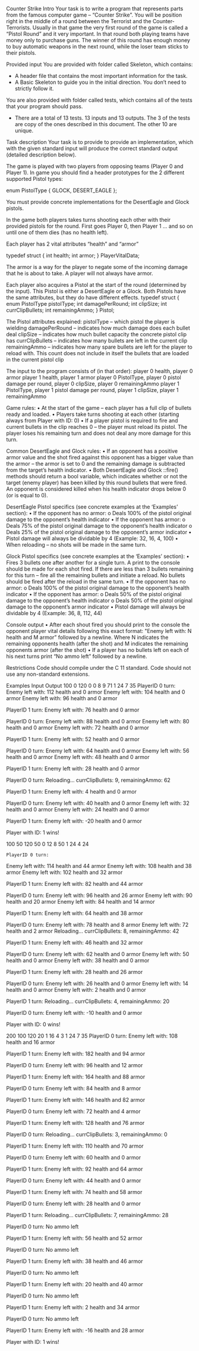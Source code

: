 Counter Strike
Intro
Your task is to write a program that represents parts from the famous computer game – “Counter Strike”.
You will be position right in the middle of a round between the Terrorist and the Counter-Terrorists.
Usually in that game the very first round of the game is called a “Pistol Round” and it very important. In that round both playing teams have money only to purchase guns. The winner of this round has enough money to buy automatic weapons in the next round, while the loser team sticks to their pistols.


Provided input
You are provided with folder called Skeleton, which contains:
- A header file that contains the most important information for the task.
- A Basic Skeleton to guide you in the initial direction. You don’t need to strictly follow it.

You are also provided with folder called tests, which contains all of the tests that your program should pass.
- There are a total of 13 tests. 13 inputs and 13 outputs. The 3 of the tests are copy of the ones described in this document. The other 10 are unique.


Task description
Your task is to provide to provide an implementation, which with the given standard input will produce the correct standard output (detailed description below).

The game is played with two players from opposing teams (Player 0 and Player 1).
In game you should find a header prototypes for the 2 different supported Pistol types:

enum PistolType {
  GLOCK, DESERT_EAGLE
};

You must provide concrete implementations for the DesertEagle and Glock pistols.

In the game both players takes turns shooting each other with their provided pistols for the round.
First goes Player 0, then Player 1 … and so on until one of them dies (has no health left).

Each player has 2 vital attributes “health” and “armor”

typedef struct {
  int health;
  int armor;
} PlayerVitalData;

The armor is a way for the player to negate some of the incoming damage that he is about to take.
A player will not always have armor.



Each player also acquires a Pistol at the start of the round (determined by the input).
This Pistol is either a DesertEagle or a Glock.
Both Pistols have the same attributes, but they do have different effects.
typedef struct {
  enum PistolType pistolType;
  int damagePerRound;
  int clipSize;
  int currClipBullets;
  int remainingAmmo;
} Pistol;

The Pistol attributes explained:
pistolType – which pistol the player is wielding
damagePerRound – indicates how much damage does each bullet deal
clipSize – indicates how much bullet capacity the concrete pistol clip has
currClipBullets – indicates how many bullets are left in the current clip
remainingAmmo – indicates how many spare bullets are left for the player to reload with.
This count does not include in itself the bullets that are loaded in the current pistol clip

The input to the program consists of (in that order):
player 0 health, player 0 armor
player 1 health, player 1 armor
player 0 PistolType, player 0 pistol damage per round, player 0 clipSize, player 0 remainingAmmo
player 1 PistolType, player 1 pistol damage per round, player 1 clipSize, player 1 remainingAmmo

Game rules:
•	At the start of the game – each player has a full clip of bullets ready and loaded.
•	Players take turns shooting at each other (starting always from Player with ID: 0)
•	If a player pistol is required to fire and current bullets in the clip reaches 0 – the player must reload its pistol. The player loses his remaining turn and does not deal any more damage for this turn.

Common DesertEagle and Glock rules:
•	If an opponent has a positive armor value and the shot fired against this opponent has a bigger value than the armor – the armor is set to 0 and the remaining damage is subtracted from the target’s health indicator.
•	Both DesertEagle and Glock ::fire() methods should return a bool variable, which indicates whether or not the target (enemy player) has been killed by this round bullets that were fired.
An opponent is considered killed when his health indicator drops below 0 (or is equal to 0).

DesertEagle Pistol specifics (see concrete examples at the ‘Examples’ section):
•	If the opponent has no armor: 
o	Deals 100% of the pistol original damage to the opponent’s health indicator
•	If the opponent has armor: 
o	Deals 75% of the pistol original damage to the opponent’s health indicator 
o	Deals 25% of the pistol original damage to the opponent’s armor indicator
•	Pistol damage will always be dividable by 4 (Example: 32, 16, 4, 100)
•	When reloading – no shots will be made in the same turn.

Glock Pistol specifics (see concrete examples at the ‘Examples’ section):
•	Fires 3 bullets one after another for a single turn. A print to the console should be made for each shot fired.
If there are less than 3 bullets remaining for this turn – fire all the remaining bullets and initiate a reload.
No bullets should be fired after the reload in the same turn.
•	If the opponent has no armor: 
o	Deals 100% of the pistol original damage to the opponent’s health indicator
•	If the opponent has armor: 
o	Deals 50% of the pistol original damage to the opponent’s health indicator 
o	Deals 50% of the pistol original damage to the opponent’s armor indicator
•	Pistol damage will always be dividable by 4 (Example: 36, 8, 112, 44)

Console output
•	After each shout fired you should print to the console the opponent player vital details following this exact format:
"Enemy left with: N health and M armor” followed by a newline.
Where N indicates the remaining opponents health (after the shot) and
 M indicates the remaining opponents armor (after the shot)
•	If a player has no bullets left on each of his next turns print “No ammo left” followed by a newline.

Restrictions
Code should compile under the C 11 standard.
Code should not use any non-standard extensions.

Examples
Input 	Output
100 0
120 0
0 8 9 71
1 24 7 35
	PlayerID 0 turn:
Enemy left with: 112 health and 0 armor
Enemy left with: 104 health and 0 armor
Enemy left with: 96 health and 0 armor

PlayerID 1 turn:
Enemy left with: 76 health and 0 armor

PlayerID 0 turn:
Enemy left with: 88 health and 0 armor
Enemy left with: 80 health and 0 armor
Enemy left with: 72 health and 0 armor

PlayerID 1 turn:
Enemy left with: 52 health and 0 armor

PlayerID 0 turn:
Enemy left with: 64 health and 0 armor
Enemy left with: 56 health and 0 armor
Enemy left with: 48 health and 0 armor

PlayerID 1 turn:
Enemy left with: 28 health and 0 armor

PlayerID 0 turn:
Reloading...
currClipBullets: 9, remainingAmmo: 62

PlayerID 1 turn:
Enemy left with: 4 health and 0 armor

PlayerID 0 turn:
Enemy left with: 40 health and 0 armor
Enemy left with: 32 health and 0 armor
Enemy left with: 24 health and 0 armor

PlayerID 1 turn:
Enemy left with: -20 health and 0 armor

Player with ID: 1 wins!

100 50
120 50
0 12 8 50
1 24 4 24

	PlayerID 0 turn:
Enemy left with: 114 health and 44 armor
Enemy left with: 108 health and 38 armor
Enemy left with: 102 health and 32 armor

PlayerID 1 turn:
Enemy left with: 82 health and 44 armor

PlayerID 0 turn:
Enemy left with: 96 health and 26 armor
Enemy left with: 90 health and 20 armor
Enemy left with: 84 health and 14 armor

PlayerID 1 turn:
Enemy left with: 64 health and 38 armor

PlayerID 0 turn:
Enemy left with: 78 health and 8 armor
Enemy left with: 72 health and 2 armor
Reloading...
currClipBullets: 8, remainingAmmo: 42

PlayerID 1 turn:
Enemy left with: 46 health and 32 armor

PlayerID 0 turn:
Enemy left with: 62 health and 0 armor
Enemy left with: 50 health and 0 armor
Enemy left with: 38 health and 0 armor

PlayerID 1 turn:
Enemy left with: 28 health and 26 armor

PlayerID 0 turn:
Enemy left with: 26 health and 0 armor
Enemy left with: 14 health and 0 armor
Enemy left with: 2 health and 0 armor

PlayerID 1 turn:
Reloading...
currClipBullets: 4, remainingAmmo: 20

PlayerID 0 turn:
Enemy left with: -10 health and 0 armor

Player with ID: 0 wins!

200 100
120 20
1 16 4 3
1 24 7 35
	PlayerID 0 turn:
Enemy left with: 108 health and 16 armor

PlayerID 1 turn:
Enemy left with: 182 health and 94 armor

PlayerID 0 turn:
Enemy left with: 96 health and 12 armor

PlayerID 1 turn:
Enemy left with: 164 health and 88 armor

PlayerID 0 turn:
Enemy left with: 84 health and 8 armor

PlayerID 1 turn:
Enemy left with: 146 health and 82 armor

PlayerID 0 turn:
Enemy left with: 72 health and 4 armor

PlayerID 1 turn:
Enemy left with: 128 health and 76 armor

PlayerID 0 turn:
Reloading...
currClipBullets: 3, remainingAmmo: 0

PlayerID 1 turn:
Enemy left with: 110 health and 70 armor

PlayerID 0 turn:
Enemy left with: 60 health and 0 armor

PlayerID 1 turn:
Enemy left with: 92 health and 64 armor

PlayerID 0 turn:
Enemy left with: 44 health and 0 armor

PlayerID 1 turn:
Enemy left with: 74 health and 58 armor

PlayerID 0 turn:
Enemy left with: 28 health and 0 armor

PlayerID 1 turn:
Reloading...
currClipBullets: 7, remainingAmmo: 28

PlayerID 0 turn:
No ammo left

PlayerID 1 turn:
Enemy left with: 56 health and 52 armor

PlayerID 0 turn:
No ammo left

PlayerID 1 turn:
Enemy left with: 38 health and 46 armor

PlayerID 0 turn:
No ammo left

PlayerID 1 turn:
Enemy left with: 20 health and 40 armor

PlayerID 0 turn:
No ammo left

PlayerID 1 turn:
Enemy left with: 2 health and 34 armor

PlayerID 0 turn:
No ammo left

PlayerID 1 turn:
Enemy left with: -16 health and 28 armor

Player with ID: 1 wins!


